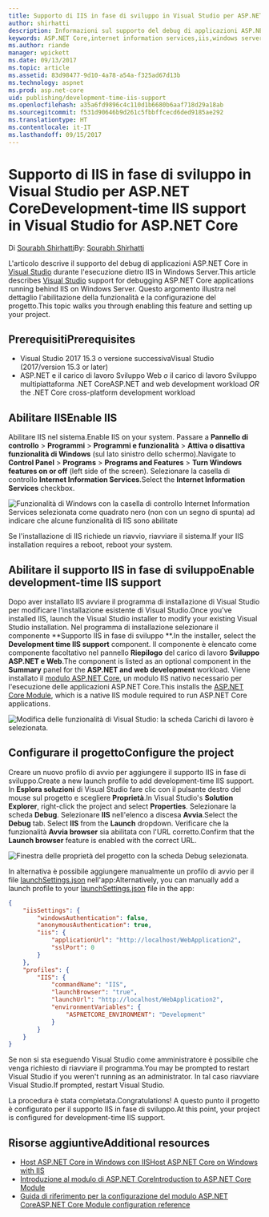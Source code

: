 ```yaml
---
title: Supporto di IIS in fase di sviluppo in Visual Studio per ASP.NET Core
author: shirhatti
description: Informazioni sul supporto del debug di applicazioni ASP.NET Core durante l'esecuzione dietro IIS in Windows Server.
keywords: ASP.NET Core,internet information services,iis,windows server,modulo asp.net core,debug
ms.author: riande
manager: wpickett
ms.date: 09/13/2017
ms.topic: article
ms.assetid: 83d98477-9d10-4a78-a54a-f325ad67d13b
ms.technology: aspnet
ms.prod: asp.net-core
uid: publishing/development-time-iis-support
ms.openlocfilehash: a35a6fd9896c4c110d1b6680b6aaf718d29a18ab
ms.sourcegitcommit: f531d90646b9d261c5fbbffcecd6ded9185ae292
ms.translationtype: HT
ms.contentlocale: it-IT
ms.lasthandoff: 09/15/2017
---
```

# <a name="development-time-iis-support-in-visual-studio-for-aspnet-core"></a><span data-ttu-id="ff9a3-104">Supporto di IIS in fase di sviluppo in Visual Studio per ASP.NET Core</span><span class="sxs-lookup"><span data-stu-id="ff9a3-104">Development-time IIS support in Visual Studio for ASP.NET Core</span></span>

<span data-ttu-id="ff9a3-105">Di [Sourabh Shirhatti](https://twitter.com/sshirhatti)</span><span class="sxs-lookup"><span data-stu-id="ff9a3-105">By: [Sourabh Shirhatti](https://twitter.com/sshirhatti)</span></span>

<span data-ttu-id="ff9a3-106">L'articolo descrive il supporto del debug di applicazioni ASP.NET Core in [Visual Studio](https://www.visualstudio.com/vs/) durante l'esecuzione dietro IIS in Windows Server.</span><span class="sxs-lookup"><span data-stu-id="ff9a3-106">This article describes [Visual Studio](https://www.visualstudio.com/vs/) support for debugging ASP.NET Core applications running behind IIS on Windows Server.</span></span> <span data-ttu-id="ff9a3-107">Questo argomento illustra nel dettaglio l'abilitazione della funzionalità e la configurazione del progetto.</span><span class="sxs-lookup"><span data-stu-id="ff9a3-107">This topic walks you through enabling this feature and setting up your project.</span></span>

## <a name="prerequisites"></a><span data-ttu-id="ff9a3-108">Prerequisiti</span><span class="sxs-lookup"><span data-stu-id="ff9a3-108">Prerequisites</span></span>

* <span data-ttu-id="ff9a3-109">Visual Studio 2017 15.3 o versione successiva</span><span class="sxs-lookup"><span data-stu-id="ff9a3-109">Visual Studio (2017/version 15.3 or later)</span></span>
* <span data-ttu-id="ff9a3-110">ASP.NET e il carico di lavoro Sviluppo Web *o* il carico di lavoro Sviluppo multipiattaforma .NET Core</span><span class="sxs-lookup"><span data-stu-id="ff9a3-110">ASP.NET and web development workload *OR* the .NET Core cross-platform development workload</span></span>

## <a name="enable-iis"></a><span data-ttu-id="ff9a3-111">Abilitare IIS</span><span class="sxs-lookup"><span data-stu-id="ff9a3-111">Enable IIS</span></span>

<span data-ttu-id="ff9a3-112">Abilitare IIS nel sistema.</span><span class="sxs-lookup"><span data-stu-id="ff9a3-112">Enable IIS on your system.</span></span> <span data-ttu-id="ff9a3-113">Passare a **Pannello di controllo** > **Programmi** > **Programmi e funzionalità** > **Attiva o disattiva funzionalità di Windows** (sul lato sinistro dello schermo).</span><span class="sxs-lookup"><span data-stu-id="ff9a3-113">Navigate to **Control Panel** > **Programs** > **Programs and Features** > **Turn Windows features on or off** (left side of the screen).</span></span> <span data-ttu-id="ff9a3-114">Selezionare la casella di controllo **Internet Information Services**.</span><span class="sxs-lookup"><span data-stu-id="ff9a3-114">Select the **Internet Information Services** checkbox.</span></span>

![Funzionalità di Windows con la casella di controllo Internet Information Services selezionata come quadrato nero (non con un segno di spunta) ad indicare che alcune funzionalità di IIS sono abilitate](development-time-iis-support/_static/enable_iis.png)

<span data-ttu-id="ff9a3-116">Se l'installazione di IIS richiede un riavvio, riavviare il sistema.</span><span class="sxs-lookup"><span data-stu-id="ff9a3-116">If your IIS installation requires a reboot, reboot your system.</span></span>

## <a name="enable-development-time-iis-support"></a><span data-ttu-id="ff9a3-117">Abilitare il supporto IIS in fase di sviluppo</span><span class="sxs-lookup"><span data-stu-id="ff9a3-117">Enable development-time IIS support</span></span>

<span data-ttu-id="ff9a3-118">Dopo aver installato IIS avviare il programma di installazione di Visual Studio per modificare l'installazione esistente di Visual Studio.</span><span class="sxs-lookup"><span data-stu-id="ff9a3-118">Once you've installed IIS, launch the Visual Studio installer to modify your existing Visual Studio installation.</span></span> <span data-ttu-id="ff9a3-119">Nel programma di installazione selezionare il componente **Supporto IIS in fase di sviluppo **.</span><span class="sxs-lookup"><span data-stu-id="ff9a3-119">In the installer, select the **Development time IIS support** component.</span></span> <span data-ttu-id="ff9a3-120">Il componente è elencato come componente facoltativo nel pannello **Riepilogo** del carico di lavoro **Sviluppo ASP.NET e Web**.</span><span class="sxs-lookup"><span data-stu-id="ff9a3-120">The component is listed as an optional component in the **Summary** panel for the **ASP.NET and web development** workload.</span></span> <span data-ttu-id="ff9a3-121">Viene installato il [modulo ASP.NET Core](xref:fundamentals/servers/aspnet-core-module), un modulo IIS nativo necessario per l'esecuzione delle applicazioni ASP.NET Core.</span><span class="sxs-lookup"><span data-stu-id="ff9a3-121">This installs the [ASP.NET Core Module](xref:fundamentals/servers/aspnet-core-module), which is a native IIS module required to run ASP.NET Core applications.</span></span>

![Modifica delle funzionalità di Visual Studio: la scheda Carichi di lavoro è selezionata.](development-time-iis-support/_static/development_time_support.png)

## <a name="configure-the-project"></a><span data-ttu-id="ff9a3-125">Configurare il progetto</span><span class="sxs-lookup"><span data-stu-id="ff9a3-125">Configure the project</span></span>

<span data-ttu-id="ff9a3-126">Creare un nuovo profilo di avvio per aggiungere il supporto IIS in fase di sviluppo.</span><span class="sxs-lookup"><span data-stu-id="ff9a3-126">Create a new launch profile to add development-time IIS support.</span></span> <span data-ttu-id="ff9a3-127">In **Esplora soluzioni** di Visual Studio fare clic con il pulsante destro del mouse sul progetto e scegliere **Proprietà**.</span><span class="sxs-lookup"><span data-stu-id="ff9a3-127">In Visual Studio's **Solution Explorer**, right-click the project and select **Properties**.</span></span> <span data-ttu-id="ff9a3-128">Selezionare la scheda **Debug**. Selezionare **IIS** nell'elenco a discesa **Avvia**.</span><span class="sxs-lookup"><span data-stu-id="ff9a3-128">Select the **Debug** tab. Select **IIS** from the **Launch** dropdown.</span></span> <span data-ttu-id="ff9a3-129">Verificare che la funzionalità **Avvia browser** sia abilitata con l'URL corretto.</span><span class="sxs-lookup"><span data-stu-id="ff9a3-129">Confirm that the **Launch browser** feature is enabled with the correct URL.</span></span>

![Finestra delle proprietà del progetto con la scheda Debug selezionata.](development-time-iis-support/_static/project_properties.png)

<span data-ttu-id="ff9a3-134">In alternativa è possibile aggiungere manualmente un profilo di avvio per il file [launchSettings.json](http://json.schemastore.org/launchsettings) nell'app:</span><span class="sxs-lookup"><span data-stu-id="ff9a3-134">Alternatively, you can manually add a launch profile to your [launchSettings.json](http://json.schemastore.org/launchsettings) file in the app:</span></span>

```json
{
    "iisSettings": {
        "windowsAuthentication": false,
        "anonymousAuthentication": true,
        "iis": {
            "applicationUrl": "http://localhost/WebApplication2",
            "sslPort": 0
        }
    },
    "profiles": {
        "IIS": {
            "commandName": "IIS",
            "launchBrowser": "true",
            "launchUrl": "http://localhost/WebApplication2",
            "environmentVariables": {
                "ASPNETCORE_ENVIRONMENT": "Development"
            }
        }
    }
}
```

<span data-ttu-id="ff9a3-135">Se non si sta eseguendo Visual Studio come amministratore è possibile che venga richiesto di riavviare il programma.</span><span class="sxs-lookup"><span data-stu-id="ff9a3-135">You may be prompted to restart Visual Studio if you weren't running as an administrator.</span></span> <span data-ttu-id="ff9a3-136">In tal caso riavviare Visual Studio.</span><span class="sxs-lookup"><span data-stu-id="ff9a3-136">If prompted, restart Visual Studio.</span></span>

<span data-ttu-id="ff9a3-137">La procedura è stata completata.</span><span class="sxs-lookup"><span data-stu-id="ff9a3-137">Congratulations!</span></span> <span data-ttu-id="ff9a3-138">A questo punto il progetto è configurato per il supporto IIS in fase di sviluppo.</span><span class="sxs-lookup"><span data-stu-id="ff9a3-138">At this point, your project is configured for development-time IIS support.</span></span> 

## <a name="additional-resources"></a><span data-ttu-id="ff9a3-139">Risorse aggiuntive</span><span class="sxs-lookup"><span data-stu-id="ff9a3-139">Additional resources</span></span>

* [<span data-ttu-id="ff9a3-140">Host ASP.NET Core in Windows con IIS</span><span class="sxs-lookup"><span data-stu-id="ff9a3-140">Host ASP.NET Core on Windows with IIS</span></span>](xref:publishing/iis)
* [<span data-ttu-id="ff9a3-141">Introduzione al modulo di ASP.NET Core</span><span class="sxs-lookup"><span data-stu-id="ff9a3-141">Introduction to ASP.NET Core Module</span></span>](xref:fundamentals/servers/aspnet-core-module)
* [<span data-ttu-id="ff9a3-142">Guida di riferimento per la configurazione del modulo ASP.NET Core</span><span class="sxs-lookup"><span data-stu-id="ff9a3-142">ASP.NET Core Module configuration reference</span></span>](xref:hosting/aspnet-core-module)
